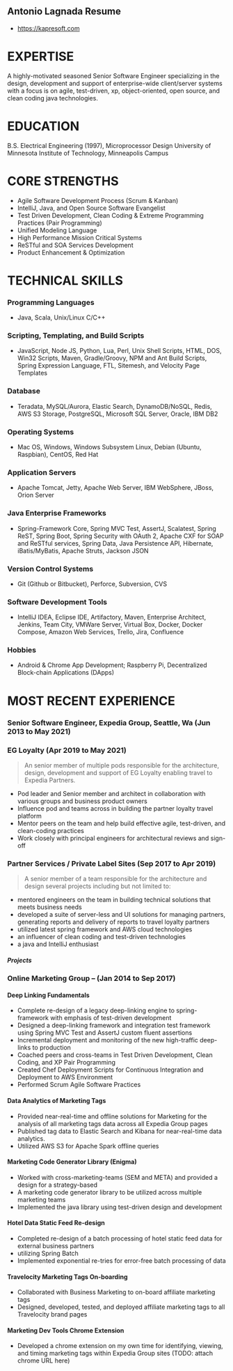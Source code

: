 ## Antonio Lagnada Resume
 - https://kapresoft.com

# EXPERTISE

A highly-motivated seasoned Senior Software Engineer specializing in the design, development and support of 
enterprise-wide client/server systems with a focus is on agile, test-driven, xp, object-oriented, 
open source, and clean coding java technologies.

# EDUCATION
B.S. Electrical Engineering (1997), Microprocessor Design
University of Minnesota Institute of Technology, Minneapolis Campus

# CORE STRENGTHS

- Agile Software Development Process (Scrum & Kanban)
- IntelliJ, Java, and Open Source Software Evangelist
- Test Driven Development, Clean Coding & Extreme Programming Practices (Pair Programming)
- Unified Modeling Language
- High Performance Mission Critical Systems
- ReSTful and SOA Services Development
- Product Enhancement & Optimization

# TECHNICAL SKILLS

### Programming Languages

- Java, Scala, Unix/Linux C/C++

### Scripting, Templating, and Build Scripts

- JavaScript, Node JS, Python, Lua, Perl, Unix Shell Scripts, HTML, DOS, Win32 Scripts, Maven, Gradle/Groovy, NPM and 
Ant Build Scripts, Spring Expression Language, FTL, Sitemesh, and Velocity Page Templates

### Database
- Teradata, MySQL/Aurora, Elastic Search, DynamoDB/NoSQL, Redis, AWS S3 Storage, PostgreSQL, Microsoft SQL Server, 
Oracle, IBM DB2

### Operating Systems
- Mac OS, Windows, Windows Subsystem Linux, Debian (Ubuntu, Raspbian), CentOS, Red Hat

### Application Servers
- Apache Tomcat, Jetty, Apache Web Server, IBM WebSphere, JBoss, Orion Server

### Java Enterprise Frameworks
- Spring-Framework Core, Spring MVC Test, AssertJ, Scalatest, Spring ReST, Spring Boot, Spring Security with OAuth 2, 
Apache CXF for SOAP and ReSTful services, Spring Data, Java Persistence API, Hibernate, iBatis/MyBatis, Apache Struts, 
Jackson JSON

### Version Control Systems
- Git (Github or Bitbucket), Perforce, Subversion, CVS

### Software Development Tools
- IntelliJ IDEA, Eclipse IDE, Artifactory, Maven, Enterprise Architect, Jenkins, Team City, VMWare Server, Virtual Box, 
Docker, Docker Compose, Amazon Web Services, Trello, Jira, Confluence

### Hobbies

- Android & Chrome App Development; Raspberry Pi, Decentralized Block-chain Applications (DApps)

# MOST RECENT EXPERIENCE

### Senior Software Engineer, Expedia Group, Seattle, Wa (Jun 2013 to May 2021)

### EG Loyalty (Apr 2019 to May 2021)

>An senior member of multiple pods responsible for the architecture, design, development and support of EG Loyalty enabling travel to Expedia Partners.

- Pod leader and Senior member and architect in collaboration with various groups and business product owners
- Influence pod and teams across in building the partner loyalty travel platform
- Mentor peers on the team and help build effective agile, test-driven, and clean-coding practices
- Work closely with principal engineers for architectural reviews and sign-off

### Partner Services / Private Label Sites (Sep 2017 to Apr 2019)

>A senior member of a team responsible for the architecture and design several projects including but not limited to:

- mentored engineers on the team in building technical solutions that meets business needs
- developed a suite of server-less and UI solutions for managing partners, generating reports and delivery of 
reports to travel loyalty partners
- utilized latest spring framework and AWS cloud technologies
- an influencer of clean coding and test-driven technologies
- a java and IntelliJ enthusiast

##### Projects

### Online Marketing Group – (Jan 2014 to Sep 2017)

#### Deep Linking Fundamentals

- Complete re-design of a legacy deep-linking engine to spring-framework with emphasis of test-driven development
- Designed a deep-linking framework and integration test framework using Spring MVC Test and AssertJ custom fluent assertions
- Incremental deployment and monitoring of the new high-traffic deep-links to production
- Coached peers and cross-teams in Test Driven Development, Clean Coding, and XP Pair Programming
- Created Chef Deployment Scripts for Continuous Integration and Deployment to AWS Environment
- Performed Scrum Agile Software Practices

#### Data Analytics of Marketing Tags

- Provided near-real-time and offline solutions for Marketing for the analysis of all marketing tags data across all Expedia Group pages
- Published tag data to Elastic Search and Kibana for near-real-time data analytics.
- Utilized AWS S3 for Apache Spark offline queries
 
#### Marketing Code Generator Library (Enigma)

- Worked with cross-marketing-teams (SEM and META) and provided a design for a strategy-based
- A marketing code generator library to be utilized across multiple marketing teams
- Implemented the java library using test-driven design and development
 
#### Hotel Data Static Feed Re-design

- Completed re-design of a batch processing of hotel static feed data for external business partners
- utilizing Spring Batch
- Implemented exponential re-tries for error-free batch processing of data

#### Travelocity Marketing Tags On-boarding

- Collaborated with Business Marketing to on-board affiliate marketing tags
- Designed, developed, tested, and deployed affiliate marketing tags to all Travelocity brand pages

#### Marketing Dev Tools Chrome Extension

- Developed a chrome extension on my own time for identifying, viewing, and timing marketing tags within 
Expedia Group sites (TODO: attach chrome URL here)
 